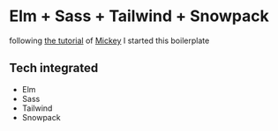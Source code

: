 # Elm + Sass + Tailwind + Snowpack

following [the tutorial](https://dev.to/mickeyvip/creating-an-elm-project-with-snowpack-1c1b) of [Mickey](https://dev.to/mickeyvip) I started this boilerplate

## Tech integrated

- Elm
- Sass
- Tailwind
- Snowpack
